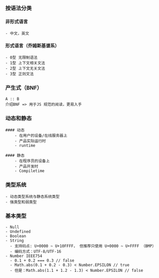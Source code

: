 ### 按语法分类

#### 非形式语言

    - 中文，英文

#### 形式语言（乔姆斯基谱系）

    - 0型 无限制语法
    - 1型 上下文相关文法
    - 2型 上下文无关文法
    - 3型 正则文法

### 产生式（BNF）

    A :: B 
    介绍BNF => 用于JS 规范的阅读，更易入手

### 动态和静态

    #### 动态
        - 在用户的设备/在线服务器上
        - 产品实际运行时
        - runtime

    #### 静态
        - 在程序员的设备上
        - 产品开发时
        - Compiletime

### 类型系统

    - 动态类型系统与静态系统类型
    - 强类型和弱类型

### 基本类型

    - Null
    - Undefined
    - Boolean
    - String
      - 支持码点: U+0000 ~ U+10FFFF， 但推荐只使用 U+0000 ~ U+FFFF （BMP）
      - 编码方式：UTF-8/UTF-16
    - Number IEEE754
      - 0.1 + 0.2 === 0.3 // false
      - Math.abs(0.1 + 0.2 - 0.3) < Number.EPSILON // true
      - 但是：Math.abs(1.1 + 1.2 - 1.3) < Number.EPSILON // false
